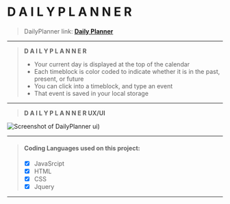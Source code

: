 # **D A I L Y P L A N N E R**
#### 
 > DailyPlanner link: [**Daily Planner**](https://mxpux.github.io/triviaquiz/)

***

> **D A I L Y P L A N N E R** 
> - Your current day is displayed at the top of the calendar
> - Each timeblock is color coded to indicate whether it is in the past, present, or future
> - You can click into a timeblock, and type an event
> - That event is saved in your local storage


***
> **D A I L Y P L A N N E R UX/UI** 

![Screenshot of DailyPlanner ui)](https://i.imgur.com/H4EAIzY.png)


***

> #### Coding Languages used on this project:
> - [x] JavaSrcipt
> - [x] HTML
> - [x] CSS
> - [x] Jquery

***
